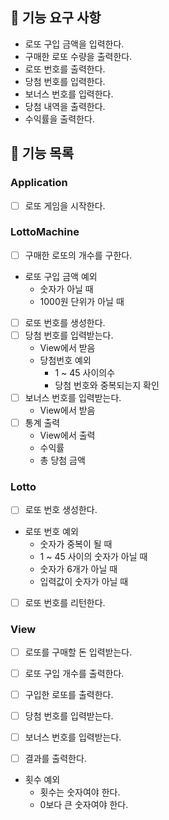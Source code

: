## 🚀 기능 요구 사항

- 로또 구입 금액을 입력한다.
- 구매한 로또 수량을 출력한다.
- 로또 번호를 출력한다.
- 당첨 번호를 입력한다.
- 보너스 번호를 입력한다.
- 당첨 내역을 출력한다.
- 수익률을 출력한다.

## 🚀 기능 목록

### Application

- [ ] 로또 게임을 시작한다.

### LottoMachine

- [ ] 구매한 로또의 개수를 구한다.
- 로또 구입 금액 예외
  - 숫자가 아닐 때
  - 1000원 단위가 아닐 때
- [ ] 로또 번호를 생성한다.
- [ ] 당첨 번호를 입력받는다.
  - View에서 받음
  - 당첨번호 예외
    - 1 ~ 45 사이의수
    - 당첨 번호와 중복되는지 확인
- [ ] 보너스 번호를 입력받는다.
  - View에서 받음
- [ ] 통계 출력
  - View에서 출력
  - 수익률
  - 총 당첨 금액

### Lotto

- [ ] 로또 번호 생성한다.
- 로또 번호 예외
  - 숫자가 중복이 될 때
  - 1 ~ 45 사이의 숫자가 아닐 때
  - 숫자가 6개가 아닐 때
  - 입력값이 숫자가 아닐 때
- [ ] 로또 번호를 리턴한다.

### View
- [ ] 로또를 구매할 돈 입력받는다.
- [ ] 로또 구입 개수를 출력한다.
- [ ] 구입한 로또를 출력한다.
- [ ] 당첨 번호를 입력받는다.
- [ ] 보너스 번호를 입력받는다.
- [ ] 결과를 출력한다.


- 횟수 예외
    - 횟수는 숫자여야 한다.
    - 0보다 큰 숫자여야 한다.